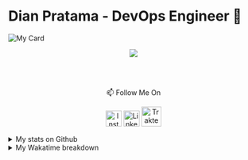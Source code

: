 # Dian Pratama - DevOps Engineer 👋

![My Card](https://cardivo.vercel.app/api?name=Dian%20Pratama&description=Hi,%20I'm%20a%20DevOps%20Engineer.%20Nice%20to%20meet%20you%20%F0%9F%91%8B&image=https://avatars.githubusercontent.com/bungyan-cyber?v=4&backgroundColor=%23ecf0f1&instagram=bungyan&linkedin=Dian%20Pratama&github=bungyan-cyber&pattern=topography&colorPattern=%23eaeaea)

<div align="center">
  <p>
    <img src="https://komarev.com/ghpvc/?username=bungyan-cyber&label=VIEWS&style=plastic&color=lightgrey" />
  </p>
  <br/> 
  

  
  <!-- Gantilah gambar dengan URL gambar yang sesuai dengan tool DevOps yang digunakan -->
  <!-- Contoh: <code><img height="24px" src="https://example.com/devops-tool.png"></code> -->
  
  <br/>

  <p>
    📫 Follow Me On
  </p>

  <p>
    <a href="https://www.instagram.com/bungyan" target="_blank"><img src="https://img.shields.io/badge/Instagram-%23E4405F.svg?&style=flat-square&logo=instagram&logoColor=white" height="32px" alt="Instagram"></a>
    <a href="https://www.linkedin.com/in/DianPratama" target="_blank"><img src="https://img.shields.io/badge/linkedin-%230077B5.svg?&style=for-the-badge&logo=linkedin&logoColor=white" height="32px" alt="LinkedIn"></a>
    <!-- Gantilah tautan YouTube dengan tautan ke kanal YouTube Anda -->
    <!-- Contoh: <a href="https://www.youtube.com/channel/YourChannelID" target="_blank"><img src="https://img.shields.io/badge/youtube-%23FF0000.svg?&style=for-the-badge&logo=youtube&logoColor=white" height="32px" alt="Youtube"></a> -->
    <a href="https://trakteer.id/bungyan-cyber" target="_blank"><img id="wse-buttons-preview" src="https://cdn.trakteer.id/images/embed/trbtn-red-1.png" height="40" style="border:0px;height:40px;" alt="Trakteer Saya"></a>
  </p>
</div>

<details>
  <summary>My stats on Github</summary>
  <img src="https://github-readme-stats.vercel.app/api?username=bungyan-cyber&show_icons=true&hide_border=true&&count_private=true&include_all_commits=true">
  <img src="https://github-readme-stats.vercel.app/api/top-langs/?username=bungyan-cyber&theme=vue">
  <p align="center">
    <img src="https://github-readme-streak-stats.herokuapp.com?user=bungyan-cyber&theme=tokyonight&hide_border=true" />
  </p>
</details>

<details>
  <summary>My Wakatime breakdown</summary>
  <!-- Gantilah tautan Wakatime dengan tautan Wakatime Anda -->
  <!-- Contoh: <p align="center"><img src="https://example.com/wakatime-stats.png" /></p> -->
  <p align="center">
    <!-- Gantilah tautan Wakatime dengan tautan Wakatime Anda -->
    <!-- Contoh: <img src="https://example.com/wakatime-stats.png" /> -->
    <img src="https://github-readme-stats.vercel.app/api/wakatime?username=bungyan-cyber&layout=compact&theme=vue" />
    <!-- Gantilah tautan Wakatime dengan tautan Wakatime Anda -->
    <!-- Contoh: <img src="https://example.com/activity-graph.png" /> -->
    <img src="https://github-readme-activity-graph.vercel.app/graph?username=bungyan-cyber&bg_color=ffcfe9&color=9e4c98&line=9e4c98&point=403d3d&area=true&hide_border=true" />
  </p>
</details>

<!--START_SECTION:waka-->

<!--END_SECTION:waka-->
